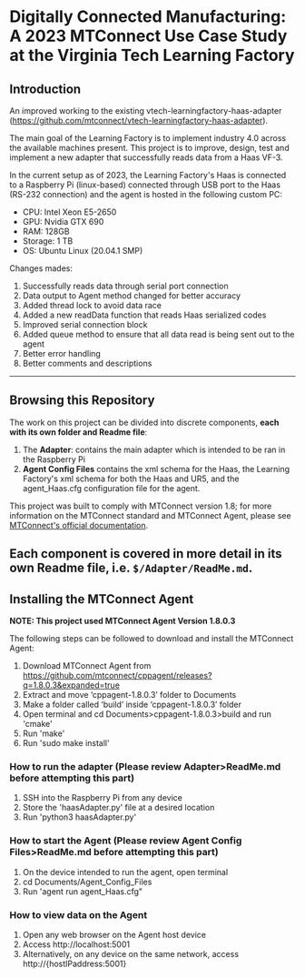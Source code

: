 # Digitally Connected Manufacturing: A 2023 MTConnect Use Case Study at the Virginia Tech Learning Factory

## Introduction
An improved working to the existing vtech-learningfactory-haas-adapter (https://github.com/mtconnect/vtech-learningfactory-haas-adapter).

The main goal of the Learning Factory is to implement industry 4.0 across the available machines present. This project is to improve, design, test and implement a new adapter that successfully reads data from a Haas VF-3. 

In the current setup as of 2023, the Learning Factory's Haas is connected to a Raspberry Pi (linux-based) connected through USB port to the Haas (RS-232 connection) and the agent is hosted in the following custom PC:

- CPU: Intel Xeon E5-2650
- GPU: Nvidia GTX 690
- RAM: 128GB
- Storage: 1 TB
- OS: Ubuntu Linux (20.04.1 SMP)


Changes mades:
1. Successfully reads data through serial port connection
2. Data output to Agent method changed for better accuracy
3. Added thread lock to avoid data race
4. Added a new readData function that reads Haas serialized codes
5. Improved serial connection block
6. Added queue method to ensure that all data read is being sent out to the agent
7. Better error handling
8. Better comments and descriptions
---

## Browsing this Repository

The work on this project can be divided into discrete components, **each with its own folder and Readme file**:
1. The **Adapter**: contains the main adapter which is intended to be ran in the Raspberry Pi
2. **Agent Config Files** contains the xml schema for the Haas, the Learning Factory's xml schema for both the Haas and UR5, and the agent_Haas.cfg configuration file for the agent.

This project was built to comply with MTConnect version 1.8; for more information on the MTConnect standard and MTConnect Agent, please see [MTConnect's official documentation](https://www.mtconnect.org/documents).

Each component is covered in more detail in its own Readme file, i.e. `$/Adapter/ReadMe.md`.
---

## Installing the MTConnect Agent
**NOTE: This project used MTConnect Agent Version 1.8.0.3**

The following steps can be followed to download and install the MTConnect Agent:

1) Download MTConnect Agent from https://github.com/mtconnect/cppagent/releases?q=1.8.0.3&expanded=true
2) Extract and move ‘cppagent-1.8.0.3’ folder to Documents
3) Make a folder called ‘build’ inside ‘cppagent-1.8.0.3’ folder
4) Open terminal and cd Documents>cppagent-1.8.0.3>build and run 'cmake'
5) Run 'make'
6) Run 'sudo make install'

### How to run the adapter (Please review Adapter>ReadMe.md before attempting this part)
1) SSH into the Raspberry Pi from any device
2) Store the 'haasAdapter.py' file at a desired location
3) Run 'python3 haasAdapter.py'

### How to start the Agent (Please review Agent Config Files>ReadMe.md before attempting this part)
1) On the device intended to run the agent, open terminal
2) cd Documents/Agent_Config_Files
3) Run 'agent run agent_Haas.cfg"

### How to view data on the Agent
1) Open any web browser on the Agent host device
2) Access http://localhost:5001
3) Alternatively, on any device on the same network, access http://{hostIPaddress:5001}